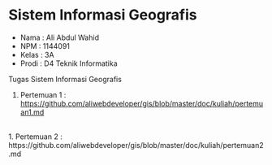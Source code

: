 # Sistem Informasi Geografis

* Nama  : Ali Abdul Wahid
* NPM   : 1144091
* Kelas : 3A
* Prodi : D4 Teknik Informatika

Tugas Sistem Informasi Geografis

1. Pertemuan 1 : https://github.com/aliwebdeveloper/gis/blob/master/doc/kuliah/pertemuan1.md
<br>
1. Pertemuan 2 :
https://github.com/aliwebdeveloper/gis/blob/master/doc/kuliah/pertemuan2.md